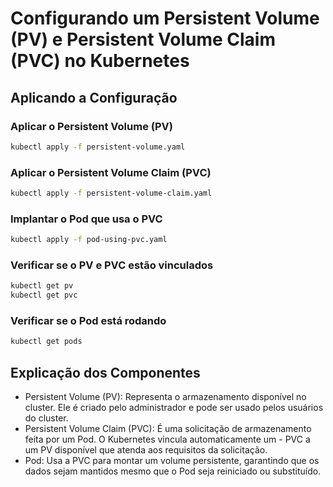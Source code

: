 # Configurando um Persistent Volume (PV) e Persistent Volume Claim (PVC) no Kubernetes

## Aplicando a Configuração

### Aplicar o Persistent Volume (PV)

```bash
kubectl apply -f persistent-volume.yaml
```

### Aplicar o Persistent Volume Claim (PVC)

```bash
kubectl apply -f persistent-volume-claim.yaml
```

### Implantar o Pod que usa o PVC

```bash
kubectl apply -f pod-using-pvc.yaml
```

### Verificar se o PV e PVC estão vinculados

```bash
kubectl get pv
kubectl get pvc
```

### Verificar se o Pod está rodando

```bash
kubectl get pods
```

## Explicação dos Componentes

- Persistent Volume (PV): Representa o armazenamento disponível no cluster. Ele é criado pelo administrador e pode ser usado pelos usuários do cluster.
- Persistent Volume Claim (PVC): É uma solicitação de armazenamento feita por um Pod. O Kubernetes vincula automaticamente um - PVC a um PV disponível que atenda aos requisitos da solicitação.
- Pod: Usa a PVC para montar um volume persistente, garantindo que os dados sejam mantidos mesmo que o Pod seja reiniciado ou substituído.
